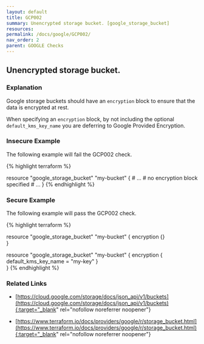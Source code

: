 ```yaml
---
layout: default
title: GCP002
summary: Unencrypted storage bucket. [google_storage_bucket] 
resources: 
permalink: /docs/google/GCP002/
nav_order: 2
parent: GOOGLE Checks
---
```


## Unencrypted storage bucket.

### Explanation


Google storage buckets should have an <code>encryption</code> block to ensure that the data is encrypted at rest.

When specifying an <code>encryption</code> block, by not including the optional <code>default_kms_key_name</code> you are deferring to Google Provided Encryption.



### Insecure Example

The following example will fail the GCP002 check.

{% highlight terraform %}

resource "google_storage_bucket" "my-bucket" {
	# ...
	# no encryption block specified
	# ...
}
{% endhighlight %}



### Secure Example

The following example will pass the GCP002 check.

{% highlight terraform %}

resource "google_storage_bucket" "my-bucket" {
	encryption {}	
}

resource "google_storage_bucket" "my-bucket" {
	encryption {
		default_kms_key_name = "my-key"
	}	
}
{% endhighlight %}


### Related Links


- [https://cloud.google.com/storage/docs/json_api/v1/buckets](https://cloud.google.com/storage/docs/json_api/v1/buckets){:target="_blank" rel="nofollow noreferrer noopener"}

- [https://www.terraform.io/docs/providers/google/r/storage_bucket.html](https://www.terraform.io/docs/providers/google/r/storage_bucket.html){:target="_blank" rel="nofollow noreferrer noopener"}

